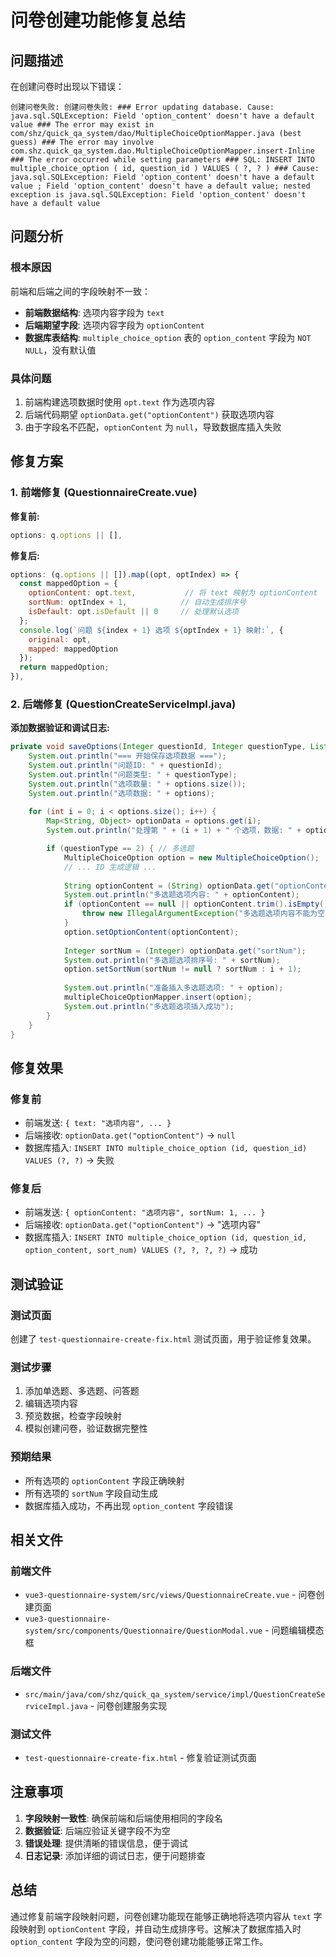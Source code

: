 # 问卷创建功能修复总结

## 问题描述

在创建问卷时出现以下错误：
```
创建问卷失败: 创建问卷失败: ### Error updating database. Cause: java.sql.SQLException: Field 'option_content' doesn't have a default value ### The error may exist in com/shz/quick_qa_system/dao/MultipleChoiceOptionMapper.java (best guess) ### The error may involve com.shz.quick_qa_system.dao.MultipleChoiceOptionMapper.insert-Inline ### The error occurred while setting parameters ### SQL: INSERT INTO multiple_choice_option ( id, question_id ) VALUES ( ?, ? ) ### Cause: java.sql.SQLException: Field 'option_content' doesn't have a default value ; Field 'option_content' doesn't have a default value; nested exception is java.sql.SQLException: Field 'option_content' doesn't have a default value
```

## 问题分析

### 根本原因
前端和后端之间的字段映射不一致：
- **前端数据结构**: 选项内容字段为 `text`
- **后端期望字段**: 选项内容字段为 `optionContent`
- **数据库表结构**: `multiple_choice_option` 表的 `option_content` 字段为 `NOT NULL`，没有默认值

### 具体问题
1. 前端构建选项数据时使用 `opt.text` 作为选项内容
2. 后端代码期望 `optionData.get("optionContent")` 获取选项内容
3. 由于字段名不匹配，`optionContent` 为 `null`，导致数据库插入失败

## 修复方案

### 1. 前端修复 (QuestionnaireCreate.vue)

**修复前:**
```javascript
options: q.options || [],
```

**修复后:**
```javascript
options: (q.options || []).map((opt, optIndex) => {
  const mappedOption = {
    optionContent: opt.text,           // 将 text 映射为 optionContent
    sortNum: optIndex + 1,            // 自动生成排序号
    isDefault: opt.isDefault || 0     // 处理默认选项
  };
  console.log(`问题 ${index + 1} 选项 ${optIndex + 1} 映射:`, {
    original: opt,
    mapped: mappedOption
  });
  return mappedOption;
}),
```

### 2. 后端修复 (QuestionCreateServiceImpl.java)

**添加数据验证和调试日志:**
```java
private void saveOptions(Integer questionId, Integer questionType, List<Map<String, Object>> options) {
    System.out.println("=== 开始保存选项数据 ===");
    System.out.println("问题ID: " + questionId);
    System.out.println("问题类型: " + questionType);
    System.out.println("选项数量: " + options.size());
    System.out.println("选项数据: " + options);
    
    for (int i = 0; i < options.size(); i++) {
        Map<String, Object> optionData = options.get(i);
        System.out.println("处理第 " + (i + 1) + " 个选项，数据: " + optionData);

        if (questionType == 2) { // 多选题
            MultipleChoiceOption option = new MultipleChoiceOption();
            // ... ID 生成逻辑 ...
            
            String optionContent = (String) optionData.get("optionContent");
            System.out.println("多选题选项内容: " + optionContent);
            if (optionContent == null || optionContent.trim().isEmpty()) {
                throw new IllegalArgumentException("多选题选项内容不能为空，选项数据: " + optionData);
            }
            option.setOptionContent(optionContent);
            
            Integer sortNum = (Integer) optionData.get("sortNum");
            System.out.println("多选题选项排序号: " + sortNum);
            option.setSortNum(sortNum != null ? sortNum : i + 1);
            
            System.out.println("准备插入多选题选项: " + option);
            multipleChoiceOptionMapper.insert(option);
            System.out.println("多选题选项插入成功");
        }
    }
}
```

## 修复效果

### 修复前
- 前端发送: `{ text: "选项内容", ... }`
- 后端接收: `optionData.get("optionContent")` → `null`
- 数据库插入: `INSERT INTO multiple_choice_option (id, question_id) VALUES (?, ?)` → 失败

### 修复后
- 前端发送: `{ optionContent: "选项内容", sortNum: 1, ... }`
- 后端接收: `optionData.get("optionContent")` → "选项内容"
- 数据库插入: `INSERT INTO multiple_choice_option (id, question_id, option_content, sort_num) VALUES (?, ?, ?, ?)` → 成功

## 测试验证

### 测试页面
创建了 `test-questionnaire-create-fix.html` 测试页面，用于验证修复效果。

### 测试步骤
1. 添加单选题、多选题、问答题
2. 编辑选项内容
3. 预览数据，检查字段映射
4. 模拟创建问卷，验证数据完整性

### 预期结果
- 所有选项的 `optionContent` 字段正确映射
- 所有选项的 `sortNum` 字段自动生成
- 数据库插入成功，不再出现 `option_content` 字段错误

## 相关文件

### 前端文件
- `vue3-questionnaire-system/src/views/QuestionnaireCreate.vue` - 问卷创建页面
- `vue3-questionnaire-system/src/components/Questionnaire/QuestionModal.vue` - 问题编辑模态框

### 后端文件
- `src/main/java/com/shz/quick_qa_system/service/impl/QuestionCreateServiceImpl.java` - 问卷创建服务实现

### 测试文件
- `test-questionnaire-create-fix.html` - 修复验证测试页面

## 注意事项

1. **字段映射一致性**: 确保前端和后端使用相同的字段名
2. **数据验证**: 后端应验证关键字段不为空
3. **错误处理**: 提供清晰的错误信息，便于调试
4. **日志记录**: 添加详细的调试日志，便于问题排查

## 总结

通过修复前端字段映射问题，问卷创建功能现在能够正确地将选项内容从 `text` 字段映射到 `optionContent` 字段，并自动生成排序号。这解决了数据库插入时 `option_content` 字段为空的问题，使问卷创建功能能够正常工作。
